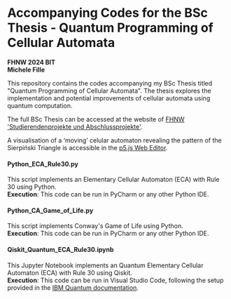 # Accompanying Codes for the BSc Thesis - Quantum Programming of Cellular Automata
**FHNW 2024 BIT**  
**Michele Fille**

This repository contains the codes accompanying my BSc Thesis titled "Quantum Programming of Cellular Automata". The thesis explores the implementation and potential improvements of cellular automata using quantum computation. <br>

The full BSc Thesis can be accessed at the website of [FHNW 'Studierendenprojekte und Abschlussprojekte'](https://studierendenprojekte.wirtschaft.fhnw.ch/view/3450). <br>

A visualisation of a ‘moving’ celular automaton revealing the pattern of the Sierpiński Triangle is accessible in the [p5.js Web Editor](https://editor.p5js.org/mischimel/sketches/549wrfnRQ).

#### Python_ECA_Rule30.py
This script implements an Elementary Cellular Automaton (ECA) with Rule 30 using Python.  
**Execution**: This code can be run in PyCharm or any other Python IDE.

#### Python_CA_Game_of_Life.py
This script implements Conway's Game of Life using Python.  
**Execution**: This code can be run in PyCharm or any other Python IDE.

#### Qiskit_Quantum_ECA_Rule30.ipynb
This Jupyter Notebook implements an Quantum Elementary Cellular Automaton (ECA) with Rule 30 using Qiskit.  
**Execution**: This code can be run in Visual Studio Code, following the setup provided in the [IBM Quantum documentation](https://docs.quantum.ibm.com/guides/install-qiskit#local).
